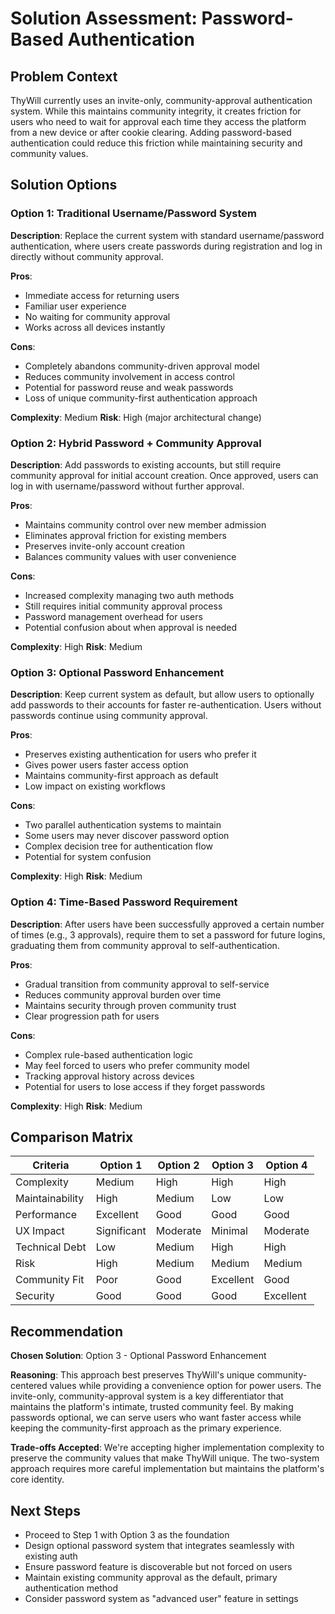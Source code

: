 # Solution Assessment: Password-Based Authentication

## Problem Context
ThyWill currently uses an invite-only, community-approval authentication system. While this maintains community integrity, it creates friction for users who need to wait for approval each time they access the platform from a new device or after cookie clearing. Adding password-based authentication could reduce this friction while maintaining security and community values.

## Solution Options

### Option 1: Traditional Username/Password System
**Description**: Replace the current system with standard username/password authentication, where users create passwords during registration and log in directly without community approval.

**Pros**: 
- Immediate access for returning users
- Familiar user experience
- No waiting for community approval
- Works across all devices instantly

**Cons**:
- Completely abandons community-driven approval model
- Reduces community involvement in access control
- Potential for password reuse and weak passwords
- Loss of unique community-first authentication approach

**Complexity**: Medium
**Risk**: High (major architectural change)

### Option 2: Hybrid Password + Community Approval
**Description**: Add passwords to existing accounts, but still require community approval for initial account creation. Once approved, users can log in with username/password without further approval.

**Pros**:
- Maintains community control over new member admission
- Eliminates approval friction for existing members
- Preserves invite-only account creation
- Balances community values with user convenience

**Cons**:
- Increased complexity managing two auth methods
- Still requires initial community approval process
- Password management overhead for users
- Potential confusion about when approval is needed

**Complexity**: High
**Risk**: Medium

### Option 3: Optional Password Enhancement
**Description**: Keep current system as default, but allow users to optionally add passwords to their accounts for faster re-authentication. Users without passwords continue using community approval.

**Pros**:
- Preserves existing authentication for users who prefer it
- Gives power users faster access option
- Maintains community-first approach as default
- Low impact on existing workflows

**Cons**:
- Two parallel authentication systems to maintain
- Some users may never discover password option
- Complex decision tree for authentication flow
- Potential for system confusion

**Complexity**: High
**Risk**: Medium

### Option 4: Time-Based Password Requirement
**Description**: After users have been successfully approved a certain number of times (e.g., 3 approvals), require them to set a password for future logins, graduating them from community approval to self-authentication.

**Pros**:
- Gradual transition from community approval to self-service
- Reduces community approval burden over time
- Maintains security through proven community trust
- Clear progression path for users

**Cons**:
- Complex rule-based authentication logic
- May feel forced to users who prefer community model
- Tracking approval history across devices
- Potential for users to lose access if they forget passwords

**Complexity**: High
**Risk**: Medium

## Comparison Matrix

| Criteria | Option 1 | Option 2 | Option 3 | Option 4 |
|----------|----------|----------|----------|----------|
| Complexity | Medium | High | High | High |
| Maintainability | High | Medium | Low | Low |
| Performance | Excellent | Good | Good | Good |
| UX Impact | Significant | Moderate | Minimal | Moderate |
| Technical Debt | Low | Medium | High | High |
| Risk | High | Medium | Medium | Medium |
| Community Fit | Poor | Good | Excellent | Good |
| Security | Good | Good | Good | Excellent |

## Recommendation

**Chosen Solution**: Option 3 - Optional Password Enhancement

**Reasoning**: This approach best preserves ThyWill's unique community-centered values while providing a convenience option for power users. The invite-only, community-approval system is a key differentiator that maintains the platform's intimate, trusted community feel. By making passwords optional, we can serve users who want faster access while keeping the community-first approach as the primary experience.

**Trade-offs Accepted**: We're accepting higher implementation complexity to preserve the community values that make ThyWill unique. The two-system approach requires more careful implementation but maintains the platform's core identity.

## Next Steps
- Proceed to Step 1 with Option 3 as the foundation  
- Design optional password system that integrates seamlessly with existing auth
- Ensure password feature is discoverable but not forced on users
- Maintain existing community approval as the default, primary authentication method
- Consider password system as "advanced user" feature in settings